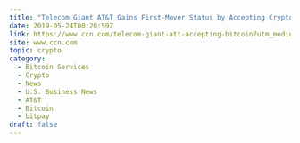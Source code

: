 ```yaml
---
title: "Telecom Giant AT&T Gains First-Mover Status by Accepting Crypto"
date: 2019-05-24T00:20:59Z
link: https://www.ccn.com/telecom-giant-att-accepting-bitcoin?utm_medium=RSS&utm_source=hune
site: www.ccn.com
topic: crypto
category:
  - Bitcoin Services
  - Crypto
  - News
  - U.S. Business News
  - AT&T
  - Bitcoin
  - bitpay
draft: false
---
```

